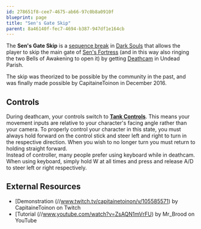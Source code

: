 ```yaml
---
id: 278651f8-cee7-4675-ab66-97c0b8a0910f
blueprint: page
title: "Sen's Gate Skip"
parent: 8a46140f-fec7-4694-b387-947df1e164cb
---
```

The **Sen's Gate Skip** is a [sequence break](/sequence-break) in [Dark Souls](/darksouls) that allows the player to skip the main gate of [Sen's Fortress](//darksouls.wikidot.com/sen-s-fortress) (and in this way also ringing the two Bells of Awakening to open it) by getting [Deathcam](/darksouls/deathcam) in Undead Parish.

The skip was theorized to be possible by the community in the past, and was finally made possible by CapitaineToinon in December 2016.

## Controls

During deathcam, your controls switch to **[Tank Controls](https://en.wikipedia.org/wiki/Tank_controls 'wikipedia:Tank controls')**. This means your movement inputs are relative to your character's facing angle rather than your camera. To properly control your character in this state, you must always hold forward on the control stick and steer left and right to turn in the respective direction. When you wish to no longer turn you must return to holding straight forward.\
Instead of controller, many people prefer using keyboard while in deathcam. When using keyboard, simply hold W at all times and press and release A/D to steer left or right respectively.

## External Resources

- [Demonstration (//www.twitch.tv/capitainetoinon/v/105585571) by CapitaineToinon on Twitch
- [Tutorial (//www.youtube.com/watch?v=ZsAQN1mVrFU) by Mr_Brood on YouTube
